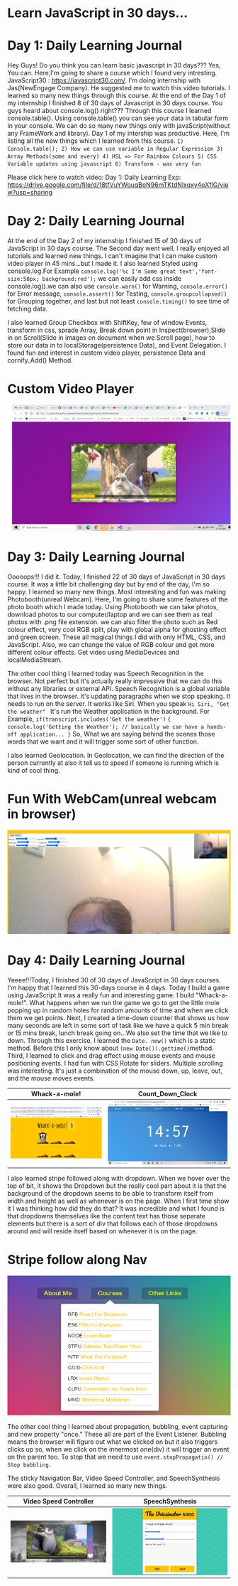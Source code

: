 # Learn JavaScript in 30 days...
# Day 1: Daily Learning Journal
Hey Guys! Do you think you can learn basic javascript in 30 days???
Yes, You can. Here,I'm going to share a course which I found very intresting. JavaScript30 : https://javascript30.com/.
I'm doing internship with Jas(NewEngage Company). He suggested me to watch this video tutorials.
I learned so many new things through this course. At the end of the Day 1 of my internship I finished 8 of 30 days of Javascript in 30 days course.
You guys heard about console.log() right??? Through this course I learned console.table(). Using console.table() you can see your data in tabular form in your console. 
We can do so many new things only with javaScript(without any FrameWork and library). Day 1 of my intership was productive. Here, I'm listing all the new things which I learned from 
this course. 
`1) Console.table(); 2) How we can use variable in Regular Expression 3) Array Methods(some and every) 4) HSL => For Rainbow Colours 5) CSS Variable updates using javascript 6) Transform - was very fun`

Please click here to watch video: Day 1: Daily Learning Exp: https://drive.google.com/file/d/18tfVuYWouqBoN96mTKtdNlxqxy4oXflG/view?usp=sharing

# Day 2: Daily Learning Journal 
At the end of the Day 2 of my internship I finished 15 of 30 days of JavaScript in 30 days course. The Second day went well. I really enjoyed all tutorials and learned new things. I can't imagine that I can make custom video player in 45 mins...but I made it. I also learned Styled using console.log.For Example 
` console.log('%c I'm Some great text','font-size:50px; background:red'); `
we can easily add css inside console.log().we can also use `console.warn()` for Warning, `console.error()` for Error message, `console.assert()` for Testing, `console.groupcollapsed()` for Grouping together, and last but not least `console.timing()` to see time of fetching data.

I also learned Group Checkbox with ShiftKey, few of window Events, transform in css, sprade Array, Break down point in Inspect(browser),Slide in on Scroll(Slide in images on document when we Scroll page), how to store our data in to localStorage(persistence Data), and Event Delegation.
I found fun and interest in custom video player, persistence Data and cornify_Add() Method.
# Custom Video Player

![Custom Video Player](https://github.com/Shjani49/JavaScript30_01_JavaScript_Drum_Kit/blob/11_Custom_Video_player/Custom_Video_player.png)

# Day 3: Daily Learning Journal 
Ooooops!!! I did it. Today, I finished 22 of 30 days of JavaScript in 30 days course. It was a little bit challenging day but by end of the day, I'm so happy. I learned so many new things. Most interesting and fun was making Photobooth(unreal Webcam). Here, I'm going to share some features of the photo booth which I made today. Using Photobooth we can take photos, download photos to our computer/laptop and we can see them as real photos with .png file extension. we can also filter the photo such as Red colour effect, very cool RGB split, play with global alpha for ghosting effect and green screen. These all magical things I did with only HTML, CSS, and JavaScript. Also, we can change the value of RGB colour and get more different colour effects. Get video using MediaDevices and localMediaStream. 

The other cool thing I learned today was Speech Recognition in the browser. Not perfect but it's actually really impressive that we can do this without any libraries or external API. Speech Recognition is a global variable that lives in the browser. It's updating paragraphs when we stop speaking. It needs to run on the server. It works like Siri. When you speak `Hi Siri, "Get the weather" ` It's run the Weather application in the background. For Example,
`if(transcript.includes('Get the weather')`
`{
console.log('Getting the Weather'); // basically we can have a hands-off application...
}`
So, What we are saying behind the scenes those words that we want and it will trigger some sort of other function.

I also learned Geolocation. In Geolocation, we can find the direction of the person currently at also it tell us to speed if someone is running which is kind of cool thing.
# Fun With WebCam(unreal webcam in browser)

![unreal webcam in browser](https://github.com/Shjani49/JavaScript30_01_JavaScript_Drum_Kit/blob/19_unreal_WebCam_Fun/webcam_Fun.PNG)

# Day 4: Daily Learning Journal 
Yeeee!!!Today, I finished 30 of 30 days of JavaScript in 30 days courses. I'm happy that I learned this 30-days course in 4 days. Today I build a game using JavaScript.It was a really fun and interesting game. I build "Whack-a-mole!". What happens when we run the game we go to get the little mole popping up in random holes for random amounts of time and when we click them we get points. Next, I created a time-down counter that shows us how many seconds are left in some sort of task like we have a quick 5 min break or 15 mins break, lunch break going on...We also set the time that we like to down. Through this exercise, I learned the `Date. now()` which is a static method. Before this I only know about `(new Date()).gettime()`method. Third, I learned to click and drag effect using mouse events and mouse positioning events. I had fun with CSS Rotate for sliders. Multiple scrolling was interesting. It's just a combination of the mouse down, up, leave, out, and the mouse moves events.

 Whack-a-mole!             |  Count_Down_Clock
:-------------------------:|:-------------------------:
![](https://github.com/Shjani49/JavaScript30_01_JavaScript_Drum_Kit/blob/30_Game_Whack-a-mole!/game.png)  |  ![](https://github.com/Shjani49/JavaScript30_01_JavaScript_Drum_Kit/blob/29_Count_Down_Clock/clock.PNG)

I also learned stripe followed along with dropdown. When we hover over the top of bit, it shows the Dropdown but the really cool part about it is that the background of the dropdown seems to be able to transform itself from width and height as well as whenever is on the page. When I first time show it I was thinking how did they do that? It was incredible and what I found is that dropdowns themselves like the content text has those separate elements but there is a sort of div that follows each of those dropdowns around and will reside itself based on whenever it is on the page.
# Stripe follow along Nav

![stripe followalong Nav](https://github.com/Shjani49/JavaScript30_01_JavaScript_Drum_Kit/blob/26_Stripe_Follow_Along_Nav/dropDown.png)

The other cool thing I learned about propagation, bubbling, event capturing and new property "once." These all are part of the Event Listener. Bubbling means the browser will figure out what we clicked on but it also triggers clicks up so, when we click on the innermost one(div) it will trigger an event on the parent too. To stop that we need to use `event.stopPropagatio() // Stop bubbling.`

The sticky Navigation Bar, Video Speed Controller, and SpeechSynthesis were also good. Overall, I learned so many new things. 

 Video Speed Controller    |  SpeechSynthesis
:-------------------------:|:-------------------------:
![](https://github.com/Shjani49/JavaScript30_01_JavaScript_Drum_Kit/blob/28_Video_Speed_Controller/Speed_controller.png)  |  ![](https://github.com/Shjani49/JavaScript30_01_JavaScript_Drum_Kit/blob/23_Speech_Synthesis/Speech.PNG)

